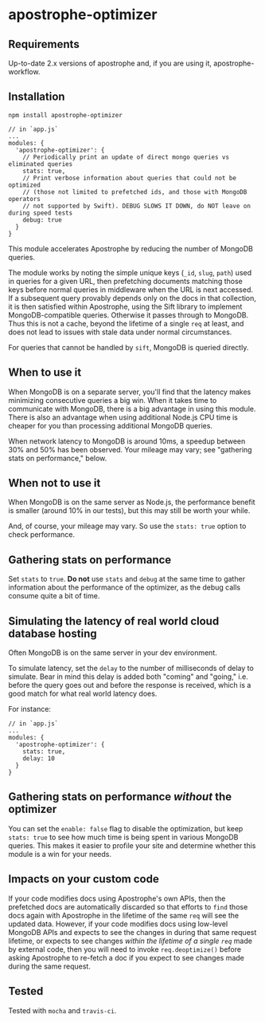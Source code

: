 # apostrophe-optimizer

## Requirements

Up-to-date 2.x versions of apostrophe and, if you are using it, apostrophe-workflow.

## Installation

```
npm install apostrophe-optimizer
```

```
// in `app.js`
...
modules: {
  'apostrophe-optimizer': {
    // Periodically print an update of direct mongo queries vs eliminated queries
    stats: true,
    // Print verbose information about queries that could not be optimized
    // (those not limited to prefetched ids, and those with MongoDB operators
    // not supported by Swift). DEBUG SLOWS IT DOWN, do NOT leave on during speed tests
    debug: true
  }
}
```

This module accelerates Apostrophe by reducing the number of MongoDB queries.

The module works by noting the simple unique keys (`_id`, `slug`, `path`) used in queries for a given URL, then prefetching documents matching those keys before normal queries in middleware when the URL is next accessed. If a subsequent query provably depends only on the docs in that collection, it is then satisfied within Apostrophe, using the Sift library to implement MongoDB-compatible queries. Otherwise it passes through to MongoDB. Thus this is not a cache, beyond the lifetime of a single `req` at least, and does not lead to issues with stale data under normal circumstances.

For queries that cannot be handled by `sift`, MongoDB is queried directly.

## When to use it

When MongoDB is on a separate server, you'll find that the latency makes minimizing consecutive queries a big win. When it takes time to communicate with MongoDB, there is a big advantage in using this module. There is also an advantage when using additional Node.js CPU time is cheaper for you than processing additional MongoDB queries.

When network latency to MongoDB is around 10ms, a speedup between 30% and 50% has been observed. Your mileage may vary; see "gathering stats on performance," below.

## When not to use it

When MongoDB is on the same server as Node.js, the performance benefit is smaller (around 10% in our tests), but this may still be worth your while.

And, of course, your mileage may vary. So use the `stats: true` option to check performance.

## Gathering stats on performance

Set `stats` to `true`. **Do not** use `stats` and `debug` at the same time to gather information about the performance of the optimizer, as the debug calls consume quite a bit of time.

## Simulating the latency of real world cloud database hosting

Often MongoDB is on the same server in your dev environment.

To simulate latency, set the `delay` to the number of milliseconds of delay to simulate. Bear in mind this delay is added both "coming" and "going," i.e. before the query goes out and before the response is received, which is a good match for what real world latency does.

For instance:

```
// in `app.js`
...
modules: {
  'apostrophe-optimizer': {
    stats: true,
    delay: 10
  }
}
```

## Gathering stats on performance *without* the optimizer

You can set the `enable: false` flag to disable the optimization, but keep `stats: true` to see  how much time is being spent in various MongoDB queries. This makes it easier to profile your site and determine whether this module is a win for your needs.

## Impacts on your custom code

If your code modifies docs using Apostrophe's own APIs, then the prefetched docs are automatically discarded so that efforts to `find` those docs again with Apostrophe in the lifetime of the same `req` will see the updated data. However, if your code modifies docs using low-level MongoDB APIs and expects to see the changes in during that same request lifetime, or expects to see changes *within the lifetime of a single `req`* made by external code, then you will need to invoke `req.deoptimize()` before asking Apostrophe to re-fetch a doc if you expect to see changes made during the same request.

## Tested

Tested with `mocha` and `travis-ci`.